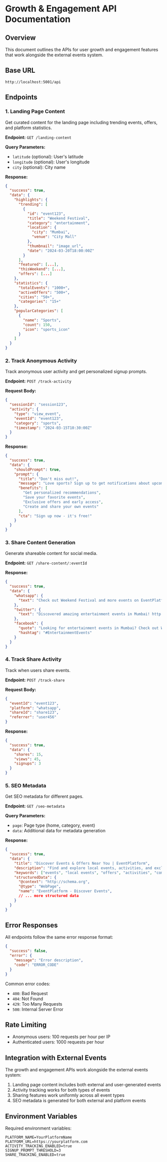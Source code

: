 # Growth & Engagement API Documentation

## Overview
This document outlines the APIs for user growth and engagement features that work alongside the external events system.

## Base URL
```
http://localhost:5001/api
```

## Endpoints

### 1. Landing Page Content
Get curated content for the landing page including trending events, offers, and platform statistics.

**Endpoint:** `GET /landing-content`

**Query Parameters:**
- `latitude` (optional): User's latitude
- `longitude` (optional): User's longitude
- `city` (optional): City name

**Response:**
```json
{
  "success": true,
  "data": {
    "highlights": {
      "trending": [
        {
          "id": "event123",
          "title": "Weekend Festival",
          "category": "entertainment",
          "location": {
            "city": "Mumbai",
            "venue": "City Mall"
          },
          "thumbnail": "image_url",
          "date": "2024-03-20T18:00:00Z"
        }
      ],
      "featured": [...],
      "thisWeekend": [...],
      "offers": [...]
    },
    "statistics": {
      "totalEvents": "1000+",
      "activeOffers": "500+",
      "cities": "50+",
      "categories": "15+"
    },
    "popularCategories": [
      {
        "name": "Sports",
        "count": 150,
        "icon": "sports_icon"
      }
    ]
  }
}
```

### 2. Track Anonymous Activity
Track anonymous user activity and get personalized signup prompts.

**Endpoint:** `POST /track-activity`

**Request Body:**
```json
{
  "sessionId": "session123",
  "activity": {
    "type": "view_event",
    "eventId": "event123",
    "category": "sports",
    "timestamp": "2024-03-15T10:30:00Z"
  }
}
```

**Response:**
```json
{
  "success": true,
  "data": {
    "shouldPrompt": true,
    "prompt": {
      "title": "Don't miss out!",
      "message": "Love sports? Sign up to get notifications about upcoming sports events!",
      "benefits": [
        "Get personalized recommendations",
        "Save your favorite events",
        "Exclusive offers and early access",
        "Create and share your own events"
      ],
      "cta": "Sign up now - it's free!"
    }
  }
}
```

### 3. Share Content Generation
Generate shareable content for social media.

**Endpoint:** `GET /share-content/:eventId`

**Response:**
```json
{
  "success": true,
  "data": {
    "whatsapp": {
      "text": "Check out Weekend Festival and more events on EventPlatform! http://eventplatform.com/e/event123?ref=share"
    },
    "twitter": {
      "text": "Discovered amazing entertainment events in Mumbai! http://eventplatform.com/e/event123?ref=share #Events #Entertainment",
    },
    "facebook": {
      "quote": "Looking for entertainment events in Mumbai? Check out Weekend Festival and more!",
      "hashtag": "#EntertainmentEvents"
    }
  }
}
```

### 4. Track Share Activity
Track when users share events.

**Endpoint:** `POST /track-share`

**Request Body:**
```json
{
  "eventId": "event123",
  "platform": "whatsapp",
  "shareId": "share123",
  "referrer": "user456"
}
```

**Response:**
```json
{
  "success": true,
  "data": {
    "shares": 15,
    "views": 45,
    "signups": 3
  }
}
```

### 5. SEO Metadata
Get SEO metadata for different pages.

**Endpoint:** `GET /seo-metadata`

**Query Parameters:**
- `page`: Page type (home, category, event)
- `data`: Additional data for metadata generation

**Response:**
```json
{
  "success": true,
  "data": {
    "title": "Discover Events & Offers Near You | EventPlatform",
    "description": "Find and explore local events, activities, and exclusive offers in your city. Join our community to create and share events.",
    "keywords": ["events", "local events", "offers", "activities", "community"],
    "structuredData": {
      "@context": "http://schema.org",
      "@type": "WebPage",
      "name": "EventPlatform - Discover Events",
      // ... more structured data
    }
  }
}
```

## Error Responses
All endpoints follow the same error response format:

```json
{
  "success": false,
  "error": {
    "message": "Error description",
    "code": "ERROR_CODE"
  }
}
```

Common error codes:
- `400`: Bad Request
- `404`: Not Found
- `429`: Too Many Requests
- `500`: Internal Server Error

## Rate Limiting
- Anonymous users: 100 requests per hour per IP
- Authenticated users: 1000 requests per hour

## Integration with External Events
The growth and engagement APIs work alongside the external events system:
1. Landing page content includes both external and user-generated events
2. Activity tracking works for both types of events
3. Sharing features work uniformly across all event types
4. SEO metadata is generated for both external and platform events

## Environment Variables
Required environment variables:
```
PLATFORM_NAME=YourPlatformName
PLATFORM_URL=https://yourplatform.com
ACTIVITY_TRACKING_ENABLED=true
SIGNUP_PROMPT_THRESHOLD=3
SHARE_TRACKING_ENABLED=true
``` 